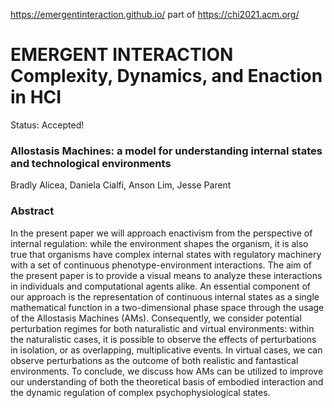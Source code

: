 https://emergentinteraction.github.io/ part of https://chi2021.acm.org/ 

# EMERGENT INTERACTION Complexity, Dynamics, and Enaction in HCI
Status: Accepted!

### Allostasis Machines: a model for understanding internal states and technological environments
Bradly Alicea, Daniela Cialfi, Anson Lim, Jesse Parent

### Abstract
In the present paper we will approach enactivism from the perspective of internal regulation: while the environment shapes the organism, it is also true that organisms have complex internal states with regulatory machinery with a set of continuous phenotype-environment interactions. The aim of the present paper is to provide a visual means to analyze these interactions in individuals and computational agents alike. An essential component of our approach is the representation of continuous internal states as a single mathematical function in a two-dimensional phase space through the usage of the Allostasis Machines (AMs). Consequently, we consider potential perturbation regimes for both naturalistic and virtual environments: within the naturalistic cases, it is possible to observe the effects of perturbations in isolation, or as overlapping, multiplicative events. In virtual cases, we can observe perturbations as the outcome of both realistic and fantastical environments. To conclude, we discuss how AMs can be utilized to improve our understanding of both the theoretical basis of embodied interaction and the dynamic regulation of complex psychophysiological states.


